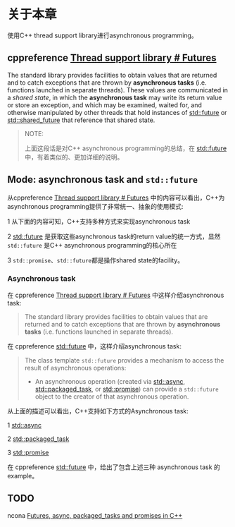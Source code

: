 # 关于本章

使用C++ thread support library进行asynchronous programming。

## cppreference [Thread support library # Futures](https://en.cppreference.com/w/cpp/thread#Futures)

The standard library provides facilities to obtain values that are returned and to catch exceptions that are thrown by **asynchronous tasks** (i.e. functions launched in separate threads). These values are communicated in a *shared state*, in which the **asynchronous task** may write its return value or store an exception, and which may be examined, waited for, and otherwise manipulated by other threads that hold instances of [std::future](https://en.cppreference.com/w/cpp/thread/future) or [std::shared_future](https://en.cppreference.com/w/cpp/thread/shared_future) that reference that shared state.

> NOTE: 
>
> 上面这段话是对C++ asynchronous programming的总结，在 [std::future](https://en.cppreference.com/w/cpp/thread/future) 中，有着类似的、更加详细的说明。
>
> 



## Mode: asynchronous task and `std::future`

从cppreference [Thread support library # Futures](https://en.cppreference.com/w/cpp/thread#Futures) 中的内容可以看出，C++为asynchronous programming提供了非常统一、抽象的使用模式: 

1 从下面的内容可知，C++支持多种方式来实现asynchronous task

2 [std::future](https://en.cppreference.com/w/cpp/thread/future) 是获取这些asynchronous task的return value的统一方式，显然 `std::future` 是C++ asynchronous programming的核心所在

3 `std::promise`、`std::future`都是操作shared state的facility。

### Asynchronous task 

在 cppreference [Thread support library # Futures](https://en.cppreference.com/w/cpp/thread#Futures) 中这样介绍asynchronous task:

> The standard library provides facilities to obtain values that are returned and to catch exceptions that are thrown by **asynchronous tasks** (i.e. functions launched in separate threads).

在 cppreference [std::future](https://en.cppreference.com/w/cpp/thread/future) 中，这样介绍asynchronous task:

> The class template `std::future` provides a mechanism to access the result of asynchronous operations:
>
> - An asynchronous operation (created via [std::async](https://en.cppreference.com/w/cpp/thread/async), [std::packaged_task](https://en.cppreference.com/w/cpp/thread/packaged_task), or [std::promise](https://en.cppreference.com/w/cpp/thread/promise)) can provide a `std::future` object to the creator of that asynchronous operation.

从上面的描述可以看出，C++支持如下方式的Asynchronous task:

1 [std::async](https://en.cppreference.com/w/cpp/thread/async)

2 [std::packaged_task](https://en.cppreference.com/w/cpp/thread/packaged_task)

3 [std::promise](https://en.cppreference.com/w/cpp/thread/promise)

在 cppreference [std::future](https://en.cppreference.com/w/cpp/thread/future) 中，给出了包含上述三种 asynchronous task 的example。

## TODO

ncona [Futures, async, packaged_tasks and promises in C++](https://ncona.com/2018/02/futures-async-packaged_tasks-and-promises-in-c/)